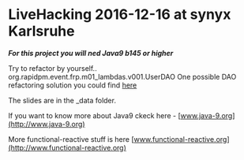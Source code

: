 # LiveHacking 2016-12-16 at synyx Karlsruhe
 
 ***For this project you will ned Java9 b145 or higher***
 
Try to refactor by yourself..  org.rapidpm.event.frp.m01_lambdas.v001.UserDAO
One possible DAO refactoring solution you could find [here](https://github.com/svenruppert/JDBC-DAO) 

The slides are in the _data folder.

If you want to know more about Java9 ckeck here - [www.java-9.org](http://www.java-9.org)

More functional-reactive stuff is here [www.functional-reactive.org](http://www.functional-reactive.org) 
